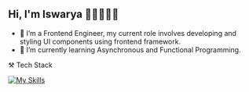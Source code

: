 ## Hi, I'm Iswarya 👋🏻👩🏻‍💻


- 🔭 I’m a Frontend Engineer, my current role involves developing and styling UI components using frontend framework.
- 🌱 I’m currently learning Asynchronous and Functional Programming.

⚒️ Tech Stack 


 [![My Skills](https://skillicons.dev/icons?i=angular,javascript,typescript,rxjs,git,sass,css,html,mysql,visualstudio)](https://skillicons.dev)



